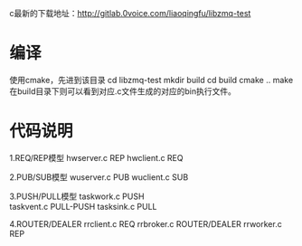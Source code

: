 ﻿c最新的下载地址：http://gitlab.0voice.com/liaoqingfu/libzmq-test
# 编译
使用cmake，先进到该目录
cd libzmq-test
mkdir build
cd build
cmake ..
make
在build目录下则可以看到对应.c文件生成的对应的bin执行文件。

# 代码说明
1.REQ/REP模型
hwserver.c 		REP
hwclient.c 		REQ

2.PUB/SUB模型
wuserver.c	 	PUB
wuclient.c   	SUB

3.PUSH/PULL模型
taskwork.c		PUSH	
taskvent.c		PULL-PUSH
tasksink.c		PULL

4.ROUTER/DEALER 
rrclient.c		REQ
rrbroker.c		ROUTER/DEALER
rrworker.c		REP